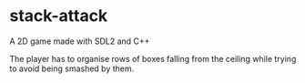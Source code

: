 # stack-attack
A 2D game made with SDL2 and C++ 

The player has to organise rows of boxes falling from the ceiling while trying to avoid being smashed by them.
